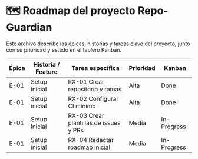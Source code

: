 # 🗺️ Roadmap del proyecto Repo-Guardian

Este archivo describe las épicas, historias y tareas clave del proyecto, junto con su prioridad y estado en el tablero Kanban.

| Épica | Historia / Feature        | Tarea específica                        | Prioridad | Kanban       |
|-------|----------------------------|-----------------------------------------|-----------|--------------|
| E-01  | Setup inicial              | RX-01 Crear repositorio y ramas         | Alta      | Done         |
| E-01  | Setup inicial              | RX-02 Configurar CI mínimo              | Alta      | Done         |
| E-01  | Setup inicial              | RX-03 Crear plantillas de issues y PRs  | Media     | In-Progress  |
| E-01  | Setup inicial              | RX-04 Redactar roadmap inicial          | Media     | In-Progress  |

